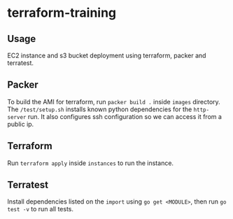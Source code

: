 # terraform-training
## Usage
EC2 instance and s3 bucket deployment using terraform, packer and terratest.


## Packer
To build the AMI for terraform, run ``` packer build . ``` inside  ```images``` directory. The ```/test/setup.sh``` installs known python dependencies for the ```http-server``` run. It also configures ssh configuration so we can access it from a public ip.

## Terraform
Run ``` terraform apply ``` inside ``` instances ``` to run the instance.

## Terratest
Install dependencies listed on the ``` import ``` using ```go get <MODULE>```, then run ``` go test -v ``` to run all tests.